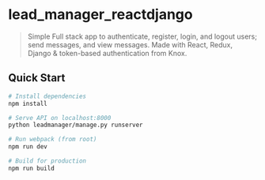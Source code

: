 # lead_manager_reactdjango

>  Simple Full stack app to authenticate, register, login, and logout users; send messages, and view messages. Made with React, Redux, Django & token-based authentication from Knox.


## Quick Start

```bash
# Install dependencies
npm install

# Serve API on localhost:8000
python leadmanager/manage.py runserver

# Run webpack (from root)
npm run dev

# Build for production
npm run build
```
